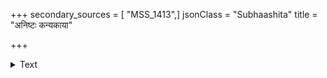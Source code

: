 +++
secondary_sources = [ "MSS_1413",]
jsonClass = "Subhaashita"
title = "अनिष्टः कन्यकाया"

+++

<details><summary>Text</summary>

अनिष्टः कन्यकाया यो वरो रूपान्वितोऽपि यः।  
यदि स्यात्तस्य नो देया कन्या श्रेयोऽभिवाञ्छता॥
</details>
